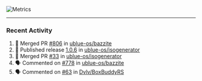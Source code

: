 ![Metrics](https://metrics.lecoq.io/KyleGospo?template=classic&base=header%2C%20activity%2C%20community%2C%20repositories%2C%20metadata&base.indepth=false&base.hireable=false&base.skip=false&config.timezone=America%2FLos_Angeles)

---
### Recent Activity
<!--START_SECTION:activity-->
1. 🎉 Merged PR [#806](https://github.com/ublue-os/bazzite/pull/806) in [ublue-os/bazzite](https://github.com/ublue-os/bazzite)
2. 🚀 Published release [1.0.6](https://github.com/ublue-os/isogenerator/releases/tag/1.0.6) in [ublue-os/isogenerator](https://github.com/ublue-os/isogenerator)
3. 🎉 Merged PR [#33](https://github.com/ublue-os/isogenerator/pull/33) in [ublue-os/isogenerator](https://github.com/ublue-os/isogenerator)
4. 🗣 Commented on [#778](https://github.com/ublue-os/bazzite/issues/778#issuecomment-1962773592) in [ublue-os/bazzite](https://github.com/ublue-os/bazzite)
5. 🗣 Commented on [#63](https://github.com/Dvlv/BoxBuddyRS/pull/63#issuecomment-1962766394) in [Dvlv/BoxBuddyRS](https://github.com/Dvlv/BoxBuddyRS)
<!--END_SECTION:activity-->
